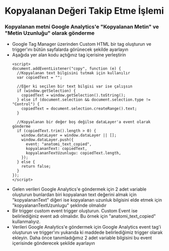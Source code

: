 <h1>Kopyalanan Değeri Takip Etme İşlemi</h1>

<h3>Kopyalanan metni Google Analytics'e "Kopyalanan Metin" ve "Metin Uzunluğu" olarak gönderme</h3>

<ul>
<li> Google Tag Manager üzerinden Custom HTML bir tag oluşturun ve trigger'ını bütün sayfalarda görünecek şekilde ayarlayın </li>
<li> Aşağıda yer alan kodu açtığınız tag içerisine yerleştirin 

    <script>
    document.addEventListener("copy", function (e) {
	  //Kopyalanan text bilgisini tutmak için kullanılır
	  var copiedText = "";

	  //Eğer ki seçilen bir text bilgisi var ise çalışsın
	  if (window.getSelection) {
	    copiedText = window.getSelection().toString();
	  } else if (document.selection && document.selection.type != "Control") {
	    copiedText = document.selection.createRange().text;
	  }

	  //Kopyalanan bir değer boş değilse dataLayer'a event olarak gönderme
	  if (copiedText.trim().length > 0) {
	    window.dataLayer = window.dataLayer || [];
	    window.dataLayer.push({
	      event: "anatomi_text_copied",
	      kopyalananText: copiedText,
	      kopyalananTextUzunlugu: copiedText.length,
	    });
	  } else {
	    return false;
	  }
	});
    </script>
</li>
<li> Gelen verileri Google Analytics'e göndermek için 2 adet variable oluşturun bunlardan biri kopyalanan text değerini almak için "kopyalananText" diğeri ise kopyalanan uzunluk bilgisini elde etmek için "kopyalananTextUzunlugu" şeklinde olmalıdır</li>
<li>Bir trigger custom event trigger oluşturun. Custom Event ise belirlediğiniz event adı olmalıdır. Bu örnek için "anatomi_text_copied" kullanmalıyız.</li>
<li>Verileri Google Analytics'e göndermek için Google Analytics event tag'i oluşturun ve trigger'ını yukarıda ki maddede belirlediğimiz trigger olarak ekleyin. Daha önce tanımladığımız 2 adet variable bilgisini bu event içerisinde gönderecek şekilde ayarlayın</li>
</ul>
